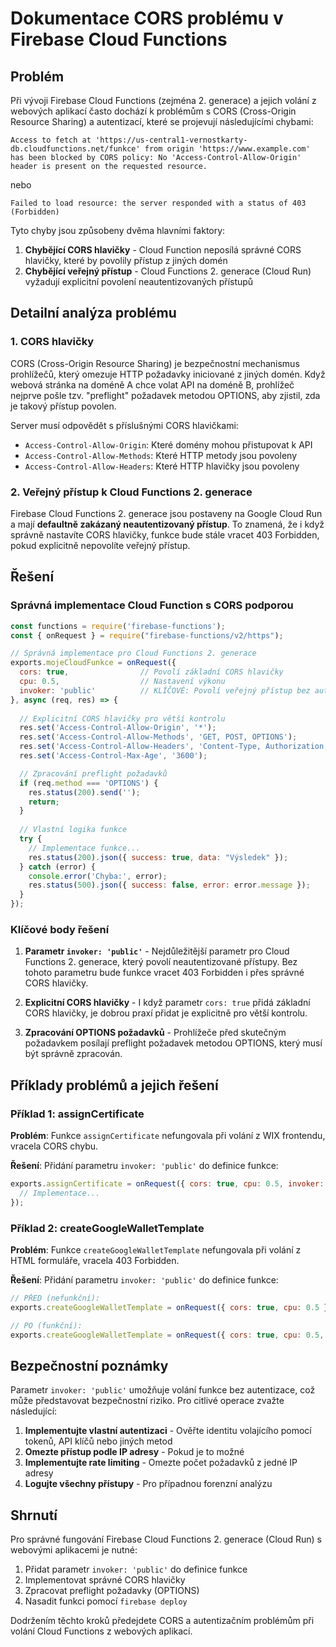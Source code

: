 # Dokumentace CORS problému v Firebase Cloud Functions

## Problém

Při vývoji Firebase Cloud Functions (zejména 2. generace) a jejich volání z webových aplikací často dochází k problémům s CORS (Cross-Origin Resource Sharing) a autentizací, které se projevují následujícími chybami:

```
Access to fetch at 'https://us-central1-vernostkarty-db.cloudfunctions.net/funkce' from origin 'https://www.example.com' has been blocked by CORS policy: No 'Access-Control-Allow-Origin' header is present on the requested resource.
```

nebo

```
Failed to load resource: the server responded with a status of 403 (Forbidden)
```

Tyto chyby jsou způsobeny dvěma hlavními faktory:

1. **Chybějící CORS hlavičky** - Cloud Function neposílá správné CORS hlavičky, které by povolily přístup z jiných domén
2. **Chybějící veřejný přístup** - Cloud Functions 2. generace (Cloud Run) vyžadují explicitní povolení neautentizovaných přístupů

## Detailní analýza problému

### 1. CORS hlavičky

CORS (Cross-Origin Resource Sharing) je bezpečnostní mechanismus prohlížečů, který omezuje HTTP požadavky iniciované z jiných domén. Když webová stránka na doméně A chce volat API na doméně B, prohlížeč nejprve pošle tzv. "preflight" požadavek metodou OPTIONS, aby zjistil, zda je takový přístup povolen.

Server musí odpovědět s příslušnými CORS hlavičkami:
- `Access-Control-Allow-Origin`: Které domény mohou přistupovat k API
- `Access-Control-Allow-Methods`: Které HTTP metody jsou povoleny
- `Access-Control-Allow-Headers`: Které HTTP hlavičky jsou povoleny

### 2. Veřejný přístup k Cloud Functions 2. generace

Firebase Cloud Functions 2. generace jsou postaveny na Google Cloud Run a mají **defaultně zakázaný neautentizovaný přístup**. To znamená, že i když správně nastavíte CORS hlavičky, funkce bude stále vracet 403 Forbidden, pokud explicitně nepovolíte veřejný přístup.

## Řešení

### Správná implementace Cloud Function s CORS podporou

```javascript
const functions = require('firebase-functions');
const { onRequest } = require("firebase-functions/v2/https");

// Správná implementace pro Cloud Functions 2. generace
exports.mojeCloudFunkce = onRequest({ 
  cors: true,                // Povolí základní CORS hlavičky
  cpu: 0.5,                  // Nastavení výkonu
  invoker: 'public'          // KLÍČOVÉ: Povolí veřejný přístup bez autentizace
}, async (req, res) => {
  
  // Explicitní CORS hlavičky pro větší kontrolu
  res.set('Access-Control-Allow-Origin', '*');
  res.set('Access-Control-Allow-Methods', 'GET, POST, OPTIONS');
  res.set('Access-Control-Allow-Headers', 'Content-Type, Authorization, X-Requested-With, Origin, Accept');
  res.set('Access-Control-Max-Age', '3600');

  // Zpracování preflight požadavků
  if (req.method === 'OPTIONS') {
    res.status(200).send('');
    return;
  }
  
  // Vlastní logika funkce
  try {
    // Implementace funkce...
    res.status(200).json({ success: true, data: "Výsledek" });
  } catch (error) {
    console.error('Chyba:', error);
    res.status(500).json({ success: false, error: error.message });
  }
});
```

### Klíčové body řešení

1. **Parametr `invoker: 'public'`** - Nejdůležitější parametr pro Cloud Functions 2. generace, který povolí neautentizované přístupy. Bez tohoto parametru bude funkce vracet 403 Forbidden i přes správné CORS hlavičky.

2. **Explicitní CORS hlavičky** - I když parametr `cors: true` přidá základní CORS hlavičky, je dobrou praxí přidat je explicitně pro větší kontrolu.

3. **Zpracování OPTIONS požadavků** - Prohlížeče před skutečným požadavkem posílají preflight požadavek metodou OPTIONS, který musí být správně zpracován.

## Příklady problémů a jejich řešení

### Příklad 1: assignCertificate

**Problém**: Funkce `assignCertificate` nefungovala při volání z WIX frontendu, vracela CORS chybu.

**Řešení**: Přidání parametru `invoker: 'public'` do definice funkce:

```javascript
exports.assignCertificate = onRequest({ cors: true, cpu: 0.5, invoker: 'public' }, async (req, res) => {
  // Implementace...
});
```

### Příklad 2: createGoogleWalletTemplate

**Problém**: Funkce `createGoogleWalletTemplate` nefungovala při volání z HTML formuláře, vracela 403 Forbidden.

**Řešení**: Přidání parametru `invoker: 'public'` do definice funkce:

```javascript
// PŘED (nefunkční):
exports.createGoogleWalletTemplate = onRequest({ cors: true, cpu: 0.5 }, async (req, res) => {

// PO (funkční):
exports.createGoogleWalletTemplate = onRequest({ cors: true, cpu: 0.5, invoker: 'public' }, async (req, res) => {
```

## Bezpečnostní poznámky

Parametr `invoker: 'public'` umožňuje volání funkce bez autentizace, což může představovat bezpečnostní riziko. Pro citlivé operace zvažte následující:

1. **Implementujte vlastní autentizaci** - Ověřte identitu volajícího pomocí tokenů, API klíčů nebo jiných metod
2. **Omezte přístup podle IP adresy** - Pokud je to možné
3. **Implementujte rate limiting** - Omezte počet požadavků z jedné IP adresy
4. **Logujte všechny přístupy** - Pro případnou forenzní analýzu

## Shrnutí

Pro správné fungování Firebase Cloud Functions 2. generace (Cloud Run) s webovými aplikacemi je nutné:

1. Přidat parametr `invoker: 'public'` do definice funkce
2. Implementovat správné CORS hlavičky
3. Zpracovat preflight požadavky (OPTIONS)
4. Nasadit funkci pomocí `firebase deploy`

Dodržením těchto kroků předejdete CORS a autentizačním problémům při volání Cloud Functions z webových aplikací.
